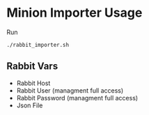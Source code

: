 # Minion Importer Usage

Run

```
./rabbit_importer.sh
```

## Rabbit Vars

- Rabbit Host
- Rabbit User (managment full access)
- Rabbit Password (managment full access)
- Json File
